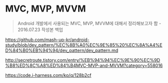 # MVC, MVP, MVVM
> Android 개발에서 사용되는 MVC, MVP, MVVM에 대해서 정리해보고자 함 - 2016.07.23 작성본 백업





https://github.com/mash-up-kr/android-study/blob/dev_pattern/%EC%8B%A0%EC%9E%85%20%EC%8A%A4%ED%84%B0%EB%94%94/dev_pattern/dev_pattern.md









http://secretroute.tistory.com/entry/%EB%94%94%EC%9E%90%EC%9D%B8%ED%8C%A8%ED%84%B4MVC-MVP-and-MVVM?category=558016


https://code.i-harness.com/ko/q/128b2cf


